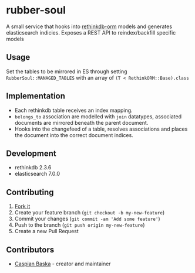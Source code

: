 # rubber-soul

A small service that hooks into [rethinkdb-orm](https://github.com/spider-gazelle/rethinkdb-orm) models and generates elasticsearch indicies.
Exposes a REST API to reindex/backfill specific models

## Usage

Set the tables to be mirrored in ES through setting `RubberSoul::MANAGED_TABLES` with an array of `(T < RethinkORM::Base).class`

## Implementation

- Each rethinkdb table receives an index mapping.
- `belongs_to` association are modelled with `join` datatypes, associated documents are mirrored beneath the parent document.
- Hooks into the changefeed of a table, resolves associations and places the document into the correct document indices.

## Development

- rethinkdb 2.3.6
- elasticsearch 7.0.0

## Contributing

1. [Fork it](https://github.com/aca-labs/rubber-soul/fork)
2. Create your feature branch (`git checkout -b my-new-feature`)
3. Commit your changes (`git commit -am 'Add some feature'`)
4. Push to the branch (`git push origin my-new-feature`)
5. Create a new Pull Request

## Contributors

- [Caspian Baska](https://github.com/caspiano) - creator and maintainer
